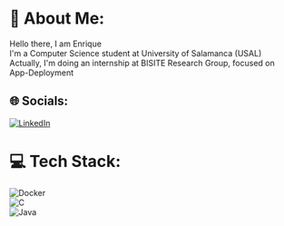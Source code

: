 # 💫 About Me:
Hello there, I am Enrique<br>I'm a Computer Science student at University of Salamanca (USAL)<br>Actually, I'm doing an internship at BISITE Research Group, focused on App-Deployment<br>


## 🌐 Socials:
[![LinkedIn](https://img.shields.io/badge/LinkedIn-%230077B5.svg?logo=linkedin&logoColor=white)](https://www.linkedin.com/in/enrique-mesonero-ronco-b42b09252/) 

# 💻 Tech Stack:
![Docker](https://img.shields.io/badge/docker-%230db7ed.svg?style=for-the-badge&logo=docker&logoColor=white)  <br>
![C](https://img.shields.io/badge/c-%2300599C.svg?style=for-the-badge&logo=c&logoColor=white)  <br>
![Java](https://img.shields.io/badge/java-%23ED8B00.svg?style=for-the-badge&logo=java&logoColor=white)  <br>

